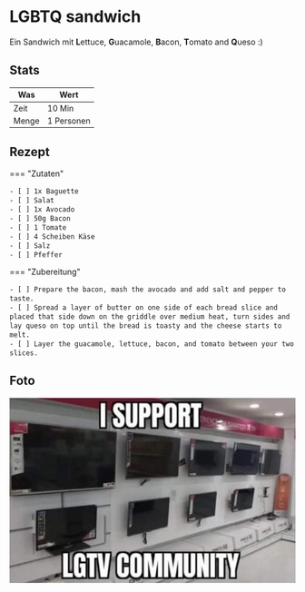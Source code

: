 # LGBTQ sandwich

Ein Sandwich mit **L**ettuce, **G**uacamole, **B**acon, **T**omato and **Q**ueso :)

## Stats

| Was   | Wert        |
|-------|-------------|
| Zeit  | 10 Min      |
| Menge | 1 Personen |

## Rezept

=== "Zutaten"

    - [ ] 1x Baguette
    - [ ] Salat
    - [ ] 1x Avocado
    - [ ] 50g Bacon
    - [ ] 1 Tomate
    - [ ] 4 Scheiben Käse
    - [ ] Salz
    - [ ] Pfeffer

=== "Zubereitung"

    - [ ] Prepare the bacon, mash the avocado and add salt and pepper to taste.
    - [ ] Spread a layer of butter on one side of each bread slice and placed that side down on the griddle over medium heat, turn sides and lay queso on top until the bread is toasty and the cheese starts to melt.
    - [ ] Layer the guacamole, lettuce, bacon, and tomato between your two slices.

## Foto

![lgtv](_lgtv.jpg)
